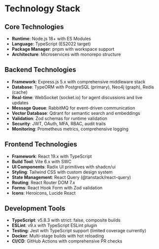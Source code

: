 # Technology Stack

## Core Technologies
- **Runtime**: Node.js 18+ with ES Modules
- **Language**: TypeScript (ES2022 target)
- **Package Manager**: pnpm with workspace support
- **Architecture**: Microservices with monorepo structure

## Backend Technologies
- **Framework**: Express.js 5.x with comprehensive middleware stack
- **Database**: TypeORM with PostgreSQL (primary), Neo4j (graph), Redis (cache)
- **Real-time**: WebSocket (socket.io) for agent discussions and live updates
- **Message Queue**: RabbitMQ for event-driven communication
- **Vector Database**: Qdrant for semantic search and embeddings
- **Validation**: Zod schemas for runtime validation
- **Security**: JWT, OAuth, MFA, RBAC, audit trails
- **Monitoring**: Prometheus metrics, comprehensive logging

## Frontend Technologies
- **Framework**: React 19.x with TypeScript
- **Build Tool**: Vite 6.x with SWC
- **UI Components**: Radix UI primitives with shadcn/ui
- **Styling**: Tailwind CSS with custom design system
- **State Management**: React Query (@tanstack/react-query)
- **Routing**: React Router DOM 7.x
- **Forms**: React Hook Form with Zod validation
- **Icons**: Heroicons, Lucide React

## Development Tools
- **TypeScript**: v5.8.3 with strict: false, composite builds
- **ESLint**: v9.x with TypeScript ESLint plugin
- **Testing**: Jest with TypeScript support (limited coverage currently)
- **Docker**: Multi-stage builds with hot reloading
- **CI/CD**: GitHub Actions with comprehensive PR checks